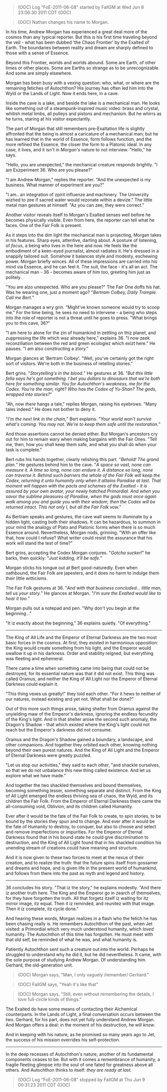 > (OOC) Log "FoE-2011-06-08" started by FallGM at Wed Jun 8 23:06:30 2011 CDT (OOC)

> (OOC) Nathan changes his name to Morgan.

In his time, Andrew Morgan has experienced a great deal more of the cosmos than any typical reporter. But this is his first time traveling beyond the veil - what has been dubbed 'the Chaos Frontier' by the Exalted of Earth. The boundaries between reality and dream are sharply defined to those with a sense of Essence.

Beyond this Frontier, worlds and worlds abound. Some are Earth, of other times or other places. Some are Earths so strange as to be unrecognizable. And some are simply elsewhere.

Morgan has been busy with a vexing question: who, what, or where are the remaining fetiches of Autochthon? His journey has often led him into the Wyld or the Lands of Light. Now it ends here, in a cave.

Inside the cave is a lake, and beside the lake is a mechanical man. He looks like something out of a steampunk-inspired music video: brass and crystal, whitish metal limbs, all pulleys and pistons and mechanism. But he whirrs as he turns, staring at his visitor expectantly.

The part of Morgan that still remembers pre-Exaltation life is slightly affronted that the being is almost a caricature of a mechanical man; but he has learned that in the world of Essence, form follows function, and the more refined the Essence, the closer the form to a Platonic ideal. In any case, it lives, and it isn't in _Morgan's_ nature to not interview. "Hello," he says.

"Hello, you are unexpected," the mechanical creature responds brightly. "I am Exzperiment 36. Who are you please?"

"I am Andrew Morgan," replies the reporter. "And the unexpected is my business. What manner of experiment are you?"

"I am.. an integration of zpirit influenze and machinery. The Univerzity wizhed to zee if sacred water would rezonate within a devize." The little metal man gestures at himself. "Az you can zee, they were correct."

Another visitor reveals itself to Morgan's Exalted senses well before he becomes physically visible. Even from here, the reporter can tell what he faces. One of the Fair Folk is present.

As it steps into the dim light the mechanical man is projecting, Morgan takes in his features. Sharp eyes, attentive, darting about. A posture of listening, of _focus_, a being who lives in the here and now. He feels like the embodiment of a keen-eyed journalist, almost radiates it. He's dressed in a snappily tailored suit. Somehow it balances style and modesty, eschewing power. Morgan briefly winces. All of these impressions are carried into his mind via Essence, and he can feel it. The suit, the face - it's all an act. The mechanical man - 36 - becomes aware of him too, greeting him just as politely.

"You are alzo unexpected. Who are you please?" The Fair One doffs his hat. Was he wearing one, just a moment ago? "_Bertram Colbey, Daily Trample. Call me Bert._"

Morgan manages a wry grin. "Might've known someone would try to scoop me." For the time being, he sees no need to intervene - a being who steps into the role of reporter is not a threat until he goes to press. "What brings you to this cave, 36?"

"I am here to atone for the zin of humankind in zettling on thiz planet, and zuppressing the life which waz already here," explains 36. "I now zeek reconziliation between the red and green ecologiez which exizt here." He pauses. "I am also conztructing a ztory."

Morgan glances at 'Bertram Colbey'. "Well, you've certainly got the right sort of visitors. We're both in the business of retelling stories."

Bert grins. "_Storytelling's in the blood._" He gestures at 36. "_But this little fella says he's got something. I bet you dollars to dinosaurs that we're both here for something similar. You for Autochthon's weakness, me for the Codex. You're the man, right? Who has the Codex of Yu-Shan? The gods, wrapped into stories?_"

"Ah, now _there_ hangs a tale," replies Morgan, raising his eyebrows. "Many tales indeed." He does not bother to deny it.

"_I'm the next link in the chain,_" Bert explains. "_Your world won't survive what's coming. You may not. We're to keep them safe until the restoration._"

And those assertions cannot be denied either. But Morgan's ancestors cry out for him to remain wary when making bargains with the Fair Ones. "Tell me, then, how you shall keep them safe, and what you shall do when your task is complete."

Bert rubs his hands together, clearly relishing this part. "_Behold! The grand plan._" He gestures behind him to the cave. "_A space so vast, none can measure it. A time so long, none can endure it. A distance so long, none can traverse it. Behind such barriers the whole of the Fair Folk will keep the Codex, returning it unto humanity only when it attains Paradise at last. That moment will happen with the pacts and schemes of the Exalted - it is assured by your own avatar, your newly hatched Primordial. And when you savor the sublime pleasures of Paradise, when the gods must once again walk among you and guide you with their wisdom, then the Codex will be returned intact. This not only I, but all the Fair Folk vow._"

As Bertram speaks and gestures, the cave wall seems to illuminate by a hidden light, casting both their shadows. It can be hazardous, to summon in your mind the analogy of Plato and Platonic forms when there is so much Essence around. Nevertheless, Morgan nods, grinning. "With an offer like that, how could I refuse? What writer could resist the assurance that his work will stand the test of time?"

Bert grins, accepting the Codex Morgan conjures. "_Gotcha sucker!_" he barks, then quickly: "_Just kidding, it'll be safe._"

Morgan sticks his tongue out at Bert good-naturedly. Even when oathbound, the Fair Folk are japesters, and it does no harm to indulge them their little witticisms.

The Fair Folk gestures at 36. "_And with that business concluded... little man, tell us your story._" He glances at Morgan. "_I'm sure the Exalted would like to hear it too._"

Morgan pulls out a notepad and pen. "Why don't you begin at the beginning..."

"It iz exactly about the beginning," 36 explains quietly. "Of everything."

---

The King of All Life and the Emperor of Eternal Darkness are the two most basic forces in the cosmos. At first, they existed in harmonious opposition: the King would create something from his light, and the Emperor would swallow it up in his darkness. Order and stability reigned, but everything was fleeting and ephemeral.

There came a time when something came into being that could not be destroyed, for its essential nature was that it did not exist. This thing was called Oramus, and neither the King of All Light nor the Emperor of Eternal Darkness could explain it.

"This thing vexes us greatly!" they told each other. "For it hews to neither of our natures, instead existing and yet not. What shall be done?"

Out of this more such things arose, taking shelter from Oramus against the unyielding maw of the Emperor's darkness, ignoring the endless fecundity of the King's light. And in that shelter arose the second such anomaly, the Dragon's Shadow - that which existed where the King's light could not reach but the Emperor's darkness did not consume.

Oramus and the Dragon's Shadow gained a boundary, a landscape, and other companions. And together they orbited each other, knowing nothing beyond their own purest natures. And the King of All Light and the Emperor of Eternal Darkness were greatly puzzled.

"Let us stop our activities," they said to each other, "and shackle ourselves, so that we do not unbalance this new thing called existence. And let us explore what we have made."

And together the two shackled themselves and bound themselves, becoming something lesser, something separate and distinct. From the King of All Light emerged the endless thriving sea of chaos, the Wyld, and its children the Fair Folk. From the Emperor of Eternal Darkness there came the all-consuming void, Oblivion, and its children called Humanity.

Ever after it would be the fate of the Fair Folk to create, to spin stories, to be bound by the stories they spun and to change. And ever after it would be the fate of Humanity to destroy, to conquer, but also to choose and select and remove imperfections or impurities. For the Emperor of Eternal Darkness found that in his bound state he could give discrimination to destruction, and the King of All Light found that in his shackled condition his unending stream of creations could have meaning and structure.

And it is now given to these two forces to meet at the nexus of their creation, and to realize the truth: that the future spins itself from gossamer and dreams and hope, and is given life in the present world of humankind, and follows from there into the past as myth and legend and history.

---

36 concludes his story. "That iz the story," he explains modestly. "And there iz another truth here. The King and the Emperor go in zearch of themselves, for they have forgotten the truth. All that forgetz itzelf iz waiting for itz mirror image, itz equal. Then it iz reminded, and reunitez with that image. Then it iz complete, itz cycle done."

And hearing these words, Morgan realizes in a flash who the fetich he has been chasing really is. He remembers Autochthon of the past, when Jet visited: a Primordial which very much understood humanity, which _loved_ humanity. The Autochthon of this time has forgotten. He must meet with that old self, be reminded of what he was, and what humanity is.

Patiently Autochthon sent such a creature out into the world. Perhaps he struggled to understand why he did it, but he did nevertheless. It came, with the sole purpose of studying Andrew Morgan. Of understanding him. Gerhard, the old-generation unit.

> (OOC) Morgan says, "Man, I only vaguely /remember/ Gerhard."

> (OOC) FallGM says, "Yeah it's like that"

> (OOC) Morgan says, "Still, even without remembering the details, I love full-circle kinds of things."

The Exalted do have some means of contacting their Alchemical counterparts. In the Lands of Light, a final conversation occurs between the two. Gerhard, for his part, does not yet fully understand Andrew Morgan. And Morgan offers a deal: in the moment of his destruction, he will _know_.

And in keeping with his nature, as he promised so many years ago to Jet, the success of his mission overrides his self-protection.

---

In the deep recesses of Autochthon's nature, another of its fundamental components ceases to be. But with it comes a remembrance of humanity, a fragile fleeting glimpse into the soul of one fated for greatness above all others. And Autochthon thinks to itself: _they are ready at last._

> (OOC) Log "FoE-2011-06-08" stopped by FallGM at Thu Jun 9 00:31:23 2011 CDT (OOC)